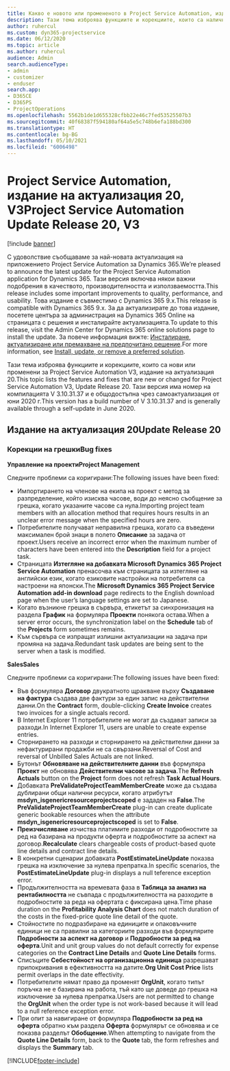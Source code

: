 ```yaml
---
title: Какво е новото или промененото в Project Service Automation, издание на актуализация 20, V3
description: Тази тема изброява функциите и корекциите, които са налични в Project Service Automation, издание на актуализация 20, V3
author: ruhercul
ms.custom: dyn365-projectservice
ms.date: 06/12/2020
ms.topic: article
ms.author: ruhercul
audience: Admin
search.audienceType:
- admin
- customizer
- enduser
search.app:
- D365CE
- D365PS
- ProjectOperations
ms.openlocfilehash: 5562b1de1d655328cfbb22e46c7fed53525507b3
ms.sourcegitcommit: 40f68387f594180af64a5e5c748b6efa188bd300
ms.translationtype: HT
ms.contentlocale: bg-BG
ms.lasthandoff: 05/10/2021
ms.locfileid: "6006498"
---
```

# <a name="project-service-automation-update-release-20-v3"></a><span data-ttu-id="75716-103">Project Service Automation, издание на актуализация 20, V3</span><span class="sxs-lookup"><span data-stu-id="75716-103">Project Service Automation Update Release 20, V3</span></span>

[!include [banner](../includes/psa-now-project-operations.md)]

<span data-ttu-id="75716-104">С удоволствие съобщаваме за най-новата актуализация на приложението Project Service Automation за Dynamics 365.</span><span class="sxs-lookup"><span data-stu-id="75716-104">We’re pleased to announce the latest update for the Project Service Automation application for Dynamics 365.</span></span> <span data-ttu-id="75716-105">Тази версия включва някои важни подобрения в качеството, производителността и използваемостта.</span><span class="sxs-lookup"><span data-stu-id="75716-105">This release includes some important improvements to quality, performance, and usability.</span></span> <span data-ttu-id="75716-106">Това издание е съвместимо с Dynamics 365 9.x.</span><span class="sxs-lookup"><span data-stu-id="75716-106">This release is compatible with Dynamics 365 9.x.</span></span> <span data-ttu-id="75716-107">За да актуализирате до това издание, посетете центъра за администрация на Dynamics 365 Online на страницата с решения и инсталирайте актуализацията.</span><span class="sxs-lookup"><span data-stu-id="75716-107">To update to this release, visit the Admin Center for Dynamics 365 online solutions page to install the update.</span></span> <span data-ttu-id="75716-108">За повече информация вижте: [Инсталиране, актуализиране или премахване на предпочитано решение](/power-platform/admin/install-remove-preferred-solution).</span><span class="sxs-lookup"><span data-stu-id="75716-108">For more information, see [Install, update, or remove a preferred solution](/power-platform/admin/install-remove-preferred-solution).</span></span>

<span data-ttu-id="75716-109">Тази тема изброява функциите и корекциите, които са нови или променени за Project Service Automation V3, издание на актуализация 20.</span><span class="sxs-lookup"><span data-stu-id="75716-109">This topic lists the features and fixes that are new or changed for Project Service Automation V3, Update Release 20.</span></span> <span data-ttu-id="75716-110">Тази версия има номер на компилацията V 3.10.31.37 и е общодостъпна чрез самоактуализация от юни 2020 г.</span><span class="sxs-lookup"><span data-stu-id="75716-110">This version has a build number of V 3.10.31.37 and is generally available through a self-update in June 2020.</span></span>

## <a name="update-release-20"></a><span data-ttu-id="75716-111">Издание на актуализация 20</span><span class="sxs-lookup"><span data-stu-id="75716-111">Update Release 20</span></span>

### <a name="bug-fixes"></a><span data-ttu-id="75716-112">Корекции на грешки</span><span class="sxs-lookup"><span data-stu-id="75716-112">Bug fixes</span></span>

<span data-ttu-id="75716-113">**Управление на проекти**</span><span class="sxs-lookup"><span data-stu-id="75716-113">**Project Management**</span></span>

<span data-ttu-id="75716-114">Следните проблеми са коригирани:</span><span class="sxs-lookup"><span data-stu-id="75716-114">The following issues have been fixed:</span></span>

- <span data-ttu-id="75716-115">Импортирането на членове на екипа на проект с метод за разпределение, който изисква часове, води до неясно съобщение за грешка, когато указаните часове са нула.</span><span class="sxs-lookup"><span data-stu-id="75716-115">Importing project team members with an allocation method that requires hours results in an unclear error message when the specified hours are zero.</span></span>
- <span data-ttu-id="75716-116">Потребителите получават неправилна грешка, когато са въведени максимален брой знаци в полето **Описание** за задача от проект.</span><span class="sxs-lookup"><span data-stu-id="75716-116">Users receive an incorrect error when the maximum number of characters have been entered into the **Description** field for a project task.</span></span>
- <span data-ttu-id="75716-117">Страницата **Изтегляне на добавката Microsoft Dynamics 365 Project Service Automation** пренасочва към страницата за изтегляне на английски език, когато езиковите настройки на потребителя са настроени на японски.</span><span class="sxs-lookup"><span data-stu-id="75716-117">The **Microsoft Dynamics 365 Project Service Automation add-in download** page redirects to the English download page when the user’s language settings are set to Japanese.</span></span>
- <span data-ttu-id="75716-118">Когато възникне грешка в сървъра, етикетът за синхронизация на раздела **График** на формуляра **Проекти** понякога остава.</span><span class="sxs-lookup"><span data-stu-id="75716-118">When a server error occurs, the synchronization label on the **Schedule** tab of the **Projects** form sometimes remains.</span></span>
- <span data-ttu-id="75716-119">Към сървъра се изпращат излишни актуализации на задача при промяна на задача.</span><span class="sxs-lookup"><span data-stu-id="75716-119">Redundant task updates are being sent to the server when a task is modified.</span></span>

<span data-ttu-id="75716-120">**Sales**</span><span class="sxs-lookup"><span data-stu-id="75716-120">**Sales**</span></span>

<span data-ttu-id="75716-121">Следните проблеми са коригирани:</span><span class="sxs-lookup"><span data-stu-id="75716-121">The following issues have been fixed:</span></span>

- <span data-ttu-id="75716-122">Във формуляра **Договор** двукратното щракване върху **Създаване на фактура** създава две фактури за един запис на действителни данни.</span><span class="sxs-lookup"><span data-stu-id="75716-122">On the **Contract** form, double-clicking **Create Invoice** creates two invoices for a single actuals record.</span></span>
- <span data-ttu-id="75716-123">В Internet Explorer 11 потребителите не могат да създават записи за разходи.</span><span class="sxs-lookup"><span data-stu-id="75716-123">In Internet Explorer 11, users are unable to create expense entries.</span></span>
- <span data-ttu-id="75716-124">Сторнирането на разходи и сторнирането на действителни данни за нефактурирани продажби не са свързани.</span><span class="sxs-lookup"><span data-stu-id="75716-124">Reversal of Cost and reversal of Unbilled Sales Actuals are not linked.</span></span>
- <span data-ttu-id="75716-125">Бутонът **Обновяване на действителните данни** във формуляра **Проект** не обновява **Действителни часове за задача**.</span><span class="sxs-lookup"><span data-stu-id="75716-125">The **Refresh Actuals** button on the **Project** form does not refresh **Task Actual Hours**.</span></span>
- <span data-ttu-id="75716-126">Добавката **PreValidateProjectTeamMemberCreate** може да създава дублирани общи налични ресурси, когато атрибутът **msdyn_isgenericresourceprojectscoped** е зададен на **False**.</span><span class="sxs-lookup"><span data-stu-id="75716-126">The **PreValidateProjectTeamMemberCreate** plug-in can create duplicate generic bookable resources when the attribute **msdyn_isgenericresourceprojectscoped** is set to **False**.</span></span>
- <span data-ttu-id="75716-127">**Преизчисляване** изчиства платимите разходи от подробностите за ред на базирана на продукти оферта и подробностите за аспект на договор.</span><span class="sxs-lookup"><span data-stu-id="75716-127">**Recalculate** clears chargeable costs of product-based quote line details and contract line details.</span></span>
- <span data-ttu-id="75716-128">В конкретни сценарии добавката **PostEstimateLineUpdate** показва грешка на изключение за нулева препратка.</span><span class="sxs-lookup"><span data-stu-id="75716-128">In specific scenarios, the **PostEstimateLineUpdate** plug-in displays a null teference exception error.</span></span>
- <span data-ttu-id="75716-129">Продължителността на времевата фаза в **Таблица за анализ на рентабилността** не съвпада с продължителността на разходите в подробностите за реда на офертата с фиксирана цена.</span><span class="sxs-lookup"><span data-stu-id="75716-129">Time phase duration on the **Profitability Analysis Chart** does not match duration of the costs in the fixed-price quote line detail of the quote.</span></span>
- <span data-ttu-id="75716-130">Стойностите по подразбиране на единиците и опаковъчните единици не са правилни за категориите разходи във формулярите **Подробности за аспект на договор** и **Подробности за ред на оферта**.</span><span class="sxs-lookup"><span data-stu-id="75716-130">Unit and unit group values do not default correctly for expense categories on the **Contract Line Details** and **Quote Line Details** forms.</span></span>
- <span data-ttu-id="75716-131">Списъците **Себестойност на организационна единица** разрешават припокривания в ефективността на датите.</span><span class="sxs-lookup"><span data-stu-id="75716-131">**Org Unit Cost Price** lists permit overlaps in the date effectivity.</span></span>
- <span data-ttu-id="75716-132">Потребителите нямат право да променят **OrgUnit**, когато типът поръчка не е базирана на работа, тъй като ще доведе до грешка на изключение за нулева препратка.</span><span class="sxs-lookup"><span data-stu-id="75716-132">Users are not permitted to change the **OrgUnit** when the order type is not work-based because it will lead to a null reference exception error.</span></span>
- <span data-ttu-id="75716-133">При опит за навигиране от формуляра **Подробности за ред на оферта** обратно към раздела **Оферта** формулярът се обновява и се показва разделът **Обобщение**.</span><span class="sxs-lookup"><span data-stu-id="75716-133">When attempting to navigate from the **Quote Line Details** form, back to the **Quote** tab, the form refreshes and displays the **Summary** tab.</span></span>


[!INCLUDE[footer-include](../includes/footer-banner.md)]